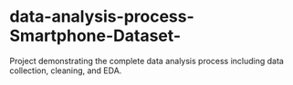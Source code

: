 # data-analysis-process-Smartphone-Dataset-
Project demonstrating the complete data analysis process including data collection, cleaning, and EDA.
